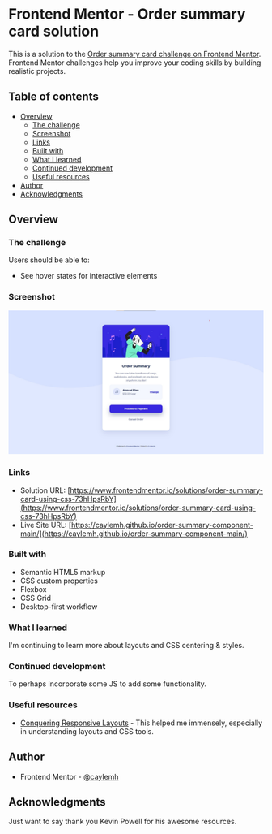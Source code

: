 # Frontend Mentor - Order summary card solution

This is a solution to the [Order summary card challenge on Frontend Mentor](https://www.frontendmentor.io/challenges/order-summary-component-QlPmajDUj). Frontend Mentor challenges help you improve your coding skills by building realistic projects.

## Table of contents

- [Overview](#overview)
  - [The challenge](#the-challenge)
  - [Screenshot](#screenshot)
  - [Links](#links)
  - [Built with](#built-with)
  - [What I learned](#what-i-learned)
  - [Continued development](#continued-development)
  - [Useful resources](#useful-resources)
- [Author](#author)
- [Acknowledgments](#acknowledgments)

## Overview

### The challenge

Users should be able to:

- See hover states for interactive elements

### Screenshot

![](screenshot.jpg)

### Links

- Solution URL: [https://www.frontendmentor.io/solutions/order-summary-card-using-css-73hHpsRbY](https://www.frontendmentor.io/solutions/order-summary-card-using-css-73hHpsRbY)
- Live Site URL: [https://caylemh.github.io/order-summary-component-main/](https://caylemh.github.io/order-summary-component-main/)

### Built with

- Semantic HTML5 markup
- CSS custom properties
- Flexbox
- CSS Grid
- Desktop-first workflow

### What I learned

I'm continuing to learn more about layouts and CSS centering & styles.

### Continued development

To perhaps incorporate some JS to add some functionality.

### Useful resources

- [Conquering Responsive Layouts](https://courses.kevinpowell.co/view/courses/conquering-responsive-layouts) - This helped me immensely, especially in understanding layouts and CSS tools.

## Author

- Frontend Mentor - [@caylemh](https://www.frontendmentor.io/profile/caylemh)

## Acknowledgments

Just want to say thank you Kevin Powell for his awesome resources.
